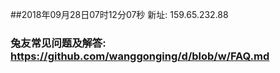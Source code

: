 ##2018年09月28日07时12分07秒 新址: 159.65.232.88
### 兔友常见问题及解答: https://github.com/wanggonging/d/blob/w/FAQ.md
